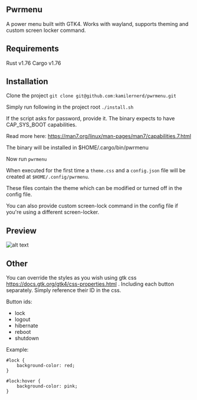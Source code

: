 ## Pwrmenu
A power menu built with GTK4. Works with wayland, supports theming and custom screen locker command.

## Requirements
Rust v1.76
Cargo v1.76

## Installation
Clone the project
```git clone git@github.com:kamilernerd/pwrmenu.git```

Simply run following in the project root
```./install.sh```

If the script asks for password, provide it. The binary expects to have
CAP_SYS_BOOT capabilities.

Read more here: https://man7.org/linux/man-pages/man7/capabilities.7.html

The binary will be installed in $HOME/.cargo/bin/pwrmenu

Now run ```pwrmenu```

When executed for the first time a ```theme.css``` and a ```config.json``` file will be created at ```$HOME/.config/pwrmenu```.

These files contain the theme which can be modified or turned off in the config file.

You can also provide custom screen-lock command in the config file if you're using a different screen-locker.

## Preview
![alt text](https://github.com/kamilernerd/pwrmenu/blob/master/Screenshot%20from%202024-06-10%2000-09-09.png?raw=true)

## Other
You can override the styles as you wish using gtk css https://docs.gtk.org/gtk4/css-properties.html .
Including each button separately. Simply reference their ID in the css.

Button ids:
  - lock
  - logout
  - hibernate
  - reboot
  - shutdown

Example:
```
#lock {
    background-color: red;
}

#lock:hover {
    background-color: pink;
}
```
